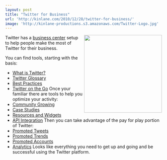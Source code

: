 ```yaml
---
layout: post
title: "Twitter for Business"
url: 'http://kinlane.com/2010/12/28/twitter-for-business/'
image: 'http://kinlane-productions.s3.amazonaws.com/Twitter-Logo.jpg'
---
```


<img src="http://kinlane-productions.s3.amazonaws.com/Twitter-Logo.jpg" alt="" width="250" align="right" />Twitter has a [business center][1] setup to help people make the most of Twitter for their business.

You can find tools, starting with the basis:

  * [What is Twitter?][2]
  * [Twitter Glossary][3]
  * [Best Practices][4]
  * [Twitter on the Go][5]
Once your familiar there are tools to help you optimize your activity:
  * [Community Growing][6]
  * [Case Studies][7]
  * [Resources and Widgets][8]
  * [API Integration][9]
Then you can take advantage of the pay for play portion of Twitter:
  * [Promoted Tweets][10]
  * [Promoted Trends][11]
  * [Promoted Accounts][12]
  * [Analytics][13]
Looks like everything you need to get up and going and be successful using the Twitter platform.

   [1]: http://business.twitter.com/
   [2]: http://business.twitter.com/basics/what-is-twitter
   [3]: http://business.twitter.com/basics/glossary
   [4]: http://business.twitter.com/basics/best-practices
   [5]: http://business.twitter.com/basics/mobile
   [6]: http://business.twitter.com/optimize/community-growing
   [7]: http://business.twitter.com/optimize/case-studies
   [8]: http://business.twitter.com/optimize/resources
   [9]: http://business.twitter.com/optimize/api
   [10]: http://business.twitter.com/advertise/promoted-tweets
   [11]: http://business.twitter.com/advertise/promoted-trends
   [12]: http://business.twitter.com/advertise/promoted-accounts
   [13]: http://business.twitter.com/advertise/analytics
